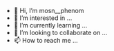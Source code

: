 - 👋 Hi, I’m mosn__phenom
- 👀 I’m interested in ...
- 🌱 I’m currently learning ...
- 💞️ I’m looking to collaborate on ...
- 📫 How to reach me ...

<!---
mosn__phenom/mosn__phenom is a ✨ special ✨ repository because its `README.md` (this file) appears on your GitHub profile.
You can click the Preview link to take a look at your changes.
--->
